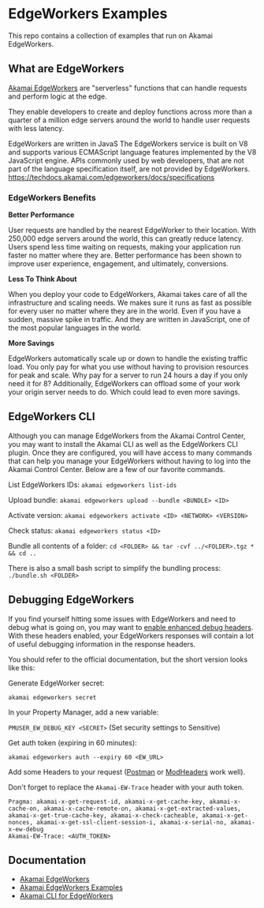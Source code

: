 # EdgeWorkers Examples

This repo contains a collection of examples that run on Akamai EdgeWorkers.

## What are EdgeWorkers

[Akamai EdgeWorkers](https://www.akamai.com/products/serverless-computing-edgeworkers) are "serverless" functions that can handle requests and perform logic at the edge.

They enable developers to create and deploy functions across more than a quarter of a million edge servers around the world to handle user requests with less latency.

EdgeWorkers are written in JavaS
The EdgeWorkers service is built on V8 and supports various ECMAScript language features implemented by the V8 JavaScript engine. APIs commonly used by web developers, that are not part of the language specification itself, are not provided by EdgeWorkers.
https://techdocs.akamai.com/edgeworkers/docs/specifications

### EdgeWorkers Benefits

**Better Performance**

User requests are handled by the nearest EdgeWorker to their location. With 250,000 edge servers around the world, this can greatly reduce latency. Users spend less time waiting on requests, making your application run faster no matter where they are. Better performance has been shown to improve user experience, engagement, and ultimately, conversions.

**Less To Think About**

When you deploy your code to EdgeWorkers, Akamai takes care of all the infrastructure and scaling needs. We makes sure it runs as fast as possible for every user no matter where they are in the world. Even if you have a sudden, massive spike in traffic. And they are written in JavaScript, one of the most popular languages in the world.
    
**More Savings**

EdgeWorkers automatically scale up or down to handle the existing traffic load. You only pay for what you use without having to provision resources for peak and scale. Why pay for a server to run 24 hours a day if you only need it for 8? Additionally, EdgeWorkers can offload some of your work your origin server needs to do. Which could lead to even more savings.

## EdgeWorkers CLI

Although you can manage EdgeWorkers from the Akamai Control Center, you may want to install the Akamai CLI as well as the EdgeWorkers CLI plugin. Once they are configured, you will have access to many commands that can help you manage your EdgeWorkers without having to log into the Akamai Control Center. Below are a few of our favorite commands.

List EdgeWorkers IDs:
`akamai edgeworkers list-ids`

Upload bundle:
`akamai edgeworkers upload --bundle <BUNDLE> <ID>`

Activate version:
`akamai edgeworkers activate <ID> <NETWORK> <VERSION>`

Check status:
`akamai edgeworkers status <ID>`

Bundle all contents of a folder:
`cd <FOLDER> && tar -cvf ../<FOLDER>.tgz * && cd ..`

There is also a small bash script to simplify the bundling process:
`./bundle.sh <FOLDER>` 

## Debugging EdgeWorkers

If you find yourself hitting some issues with EdgeWorkers and need to debug what is going on, you may want to [enable enhanced debug headers](https://techdocs.akamai.com/edgeworkers/docs/enable-enhanced-debug-headers). With these headers enabled, your EdgeWorkers responses will contain a lot of useful debugging information in the response headers.

You should refer to the official documentation, but the short version looks like this:

Generate EdgeWorker secret:

`akamai edgeworkers secret`

In your Property Manager, add a new variable:

`PMUSER_EW_DEBUG_KEY <SECRET>`
(Set security settings to Sensitive)

Get auth token (expiring in 60 minutes):

`akamai edgeworkers auth --expiry 60 <EW_URL>`

Add some Headers to your request ([Postman](https://www.postman.com/) or [ModHeaders](https://chrome.google.com/webstore/detail/modheader/idgpnmonknjnojddfkpgkljpfnnfcklj?hl=en) work well).

Don't forget to replace the `Akamai-EW-Trace` header with your auth token.

```
Pragma: akamai-x-get-request-id, akamai-x-get-cache-key, akamai-x-cache-on, akamai-x-cache-remote-on, akamai-x-get-extracted-values, akamai-x-get-true-cache-key, akamai-x-check-cacheable, akamai-x-get-nonces, akamai-x-get-ssl-client-session-i, akamai-x-serial-no, akamai-x-ew-debug
Akamai-EW-Trace: <AUTH_TOKEN>
```

## Documentation
- [Akamai EdgeWorkers](https://developer.akamai.com/akamai-edgeworkers-overview)
- [Akamai EdgeWorkers Examples](https://github.com/akamai/edgeworkers-examples)
- [Akamai CLI for EdgeWorkers](https://developer.akamai.com/legacy/cli/packages/edgeworkers.html)